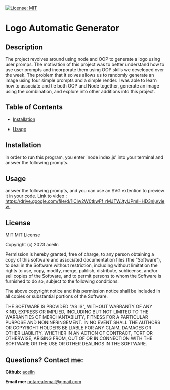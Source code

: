 [![License: MIT](https://img.shields.io/badge/License-MIT-yellow.svg)](https://opensource.org/licenses/MIT)
# Logo Automatic Generator
## Description
The project revolves around using node and OOP to generate a logo using user promps. The motivation of this project was to better understand how to use user prompts and incorporate them using OOP skills we developed over the week. The problem that it solves allows us to randomly generate an image using four simple prompts and a simple render. I was able to learn how to associate and tie both OOP and Node together, generate an image using the combination, and explore into other additions into this project. 
## Table of Contents

- [Installation](#installation)

- [Usage](#usage)

## Installation
in order to run this program, you enter 'node index.js' into your terminal and answer the following prompts. 
## Usage
answer the following prompts, and you can use an SVG extention to preview it in your code.
Link to video : https://drive.google.com/file/d/1iClw2W0tkwFf_rMJTWJtyUPmIHHD3nju/view 

## License
MIT
MIT License

Copyright (c) 2023 aceiln

Permission is hereby granted, free of charge, to any person obtaining a copy of this software and associated documentation files (the "Software"), to deal in the Software without restriction, including without limitation the rights to use, copy, modify, merge, publish, distribute, sublicense, and/or sell copies of the Software, and to permit persons to whom the Software is furnished to do so, subject to the following conditions:

The above copyright notice and this permission notice shall be included in all copies or substantial portions of the Software.

THE SOFTWARE IS PROVIDED "AS IS", WITHOUT WARRANTY OF ANY KIND, EXPRESS OR IMPLIED, INCLUDING BUT NOT LIMITED TO THE WARRANTIES OF MERCHANTABILITY, FITNESS FOR A PARTICULAR PURPOSE AND NONINFRINGEMENT. IN NO EVENT SHALL THE AUTHORS OR COPYRIGHT HOLDERS BE LIABLE FOR ANY CLAIM, DAMAGES OR OTHER LIABILITY, WHETHER IN AN ACTION OF CONTRACT, TORT OR OTHERWISE, ARISING FROM, OUT OF OR IN CONNECTION WITH THE SOFTWARE OR THE USE OR OTHER DEALINGS IN THE SOFTWARE.
## Questions? Contact me:
**Github:** [aceiln](https://github.com/aceiln)

**Email me:** notarealemail@gmail.com
